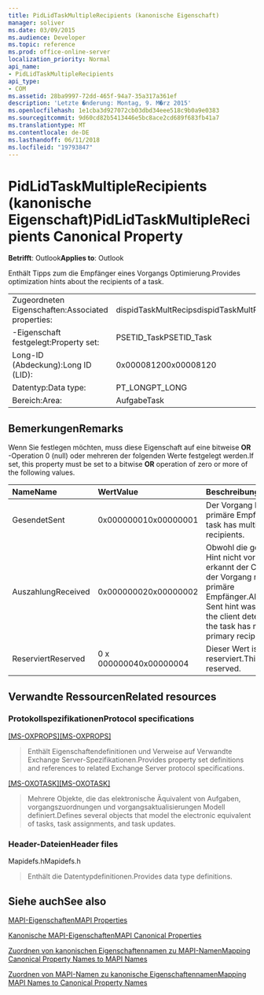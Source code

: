 ```yaml
---
title: PidLidTaskMultipleRecipients (kanonische Eigenschaft)
manager: soliver
ms.date: 03/09/2015
ms.audience: Developer
ms.topic: reference
ms.prod: office-online-server
localization_priority: Normal
api_name:
- PidLidTaskMultipleRecipients
api_type:
- COM
ms.assetid: 28ba9997-72dd-465f-94a7-35a317a361ef
description: 'Letzte �nderung: Montag, 9. M�rz 2015'
ms.openlocfilehash: 1e1cba3d927072cb03dbd34eee518c9b0a9e0383
ms.sourcegitcommit: 9d60cd82b5413446e5bc8ace2cd689f683fb41a7
ms.translationtype: MT
ms.contentlocale: de-DE
ms.lasthandoff: 06/11/2018
ms.locfileid: "19793847"
---
```

# <a name="pidlidtaskmultiplerecipients-canonical-property"></a><span data-ttu-id="40351-103">PidLidTaskMultipleRecipients (kanonische Eigenschaft)</span><span class="sxs-lookup"><span data-stu-id="40351-103">PidLidTaskMultipleRecipients Canonical Property</span></span>

  
  
<span data-ttu-id="40351-104">**Betrifft**: Outlook</span><span class="sxs-lookup"><span data-stu-id="40351-104">**Applies to**: Outlook</span></span> 
  
<span data-ttu-id="40351-105">Enthält Tipps zum die Empfänger eines Vorgangs Optimierung.</span><span class="sxs-lookup"><span data-stu-id="40351-105">Provides optimization hints about the recipients of a task.</span></span>
  
|||
|:-----|:-----|
|<span data-ttu-id="40351-106">Zugeordneten Eigenschaften:</span><span class="sxs-lookup"><span data-stu-id="40351-106">Associated properties:</span></span>  <br/> |<span data-ttu-id="40351-107">dispidTaskMultRecips</span><span class="sxs-lookup"><span data-stu-id="40351-107">dispidTaskMultRecips</span></span>  <br/> |
|<span data-ttu-id="40351-108">-Eigenschaft festgelegt:</span><span class="sxs-lookup"><span data-stu-id="40351-108">Property set:</span></span>  <br/> |<span data-ttu-id="40351-109">PSETID_Task</span><span class="sxs-lookup"><span data-stu-id="40351-109">PSETID_Task</span></span>  <br/> |
|<span data-ttu-id="40351-110">Long-ID (Abdeckung):</span><span class="sxs-lookup"><span data-stu-id="40351-110">Long ID (LID):</span></span>  <br/> |<span data-ttu-id="40351-111">0x00008120</span><span class="sxs-lookup"><span data-stu-id="40351-111">0x00008120</span></span>  <br/> |
|<span data-ttu-id="40351-112">Datentyp:</span><span class="sxs-lookup"><span data-stu-id="40351-112">Data type:</span></span>  <br/> |<span data-ttu-id="40351-113">PT_LONG</span><span class="sxs-lookup"><span data-stu-id="40351-113">PT_LONG</span></span>  <br/> |
|<span data-ttu-id="40351-114">Bereich:</span><span class="sxs-lookup"><span data-stu-id="40351-114">Area:</span></span>  <br/> |<span data-ttu-id="40351-115">Aufgabe</span><span class="sxs-lookup"><span data-stu-id="40351-115">Task</span></span>  <br/> |
   
## <a name="remarks"></a><span data-ttu-id="40351-116">Bemerkungen</span><span class="sxs-lookup"><span data-stu-id="40351-116">Remarks</span></span>

<span data-ttu-id="40351-117">Wenn Sie festlegen möchten, muss diese Eigenschaft auf eine bitweise **OR** -Operation 0 (null) oder mehreren der folgenden Werte festgelegt werden.</span><span class="sxs-lookup"><span data-stu-id="40351-117">If set, this property must be set to a bitwise **OR** operation of zero or more of the following values.</span></span> 
  
|<span data-ttu-id="40351-118">**Name**</span><span class="sxs-lookup"><span data-stu-id="40351-118">**Name**</span></span>|<span data-ttu-id="40351-119">**Wert**</span><span class="sxs-lookup"><span data-stu-id="40351-119">**Value**</span></span>|<span data-ttu-id="40351-120">**Beschreibung**</span><span class="sxs-lookup"><span data-stu-id="40351-120">**Description**</span></span>|
|:-----|:-----|:-----|
|<span data-ttu-id="40351-121">Gesendet</span><span class="sxs-lookup"><span data-stu-id="40351-121">Sent</span></span>  <br/> |<span data-ttu-id="40351-122">0x00000001</span><span class="sxs-lookup"><span data-stu-id="40351-122">0x00000001</span></span>  <br/> |<span data-ttu-id="40351-123">Der Vorgang hat mehrere primäre Empfänger.</span><span class="sxs-lookup"><span data-stu-id="40351-123">The task has multiple primary recipients.</span></span>  <br/> |
|<span data-ttu-id="40351-124">Auszahlung</span><span class="sxs-lookup"><span data-stu-id="40351-124">Received</span></span>  <br/> |<span data-ttu-id="40351-125">0x00000002</span><span class="sxs-lookup"><span data-stu-id="40351-125">0x00000002</span></span>  <br/> |<span data-ttu-id="40351-126">Obwohl die gesendete Hint nicht vorhanden war, erkannt der Client, dass der Vorgang mehrere primäre Empfänger.</span><span class="sxs-lookup"><span data-stu-id="40351-126">Although the Sent hint was not present, the client detected that the task has multiple primary recipients.</span></span>  <br/> |
|<span data-ttu-id="40351-127">Reserviert</span><span class="sxs-lookup"><span data-stu-id="40351-127">Reserved</span></span>  <br/> |<span data-ttu-id="40351-128">0 x 00000004</span><span class="sxs-lookup"><span data-stu-id="40351-128">0x00000004</span></span>  <br/> |<span data-ttu-id="40351-129">Dieser Wert ist reserviert.</span><span class="sxs-lookup"><span data-stu-id="40351-129">This value is reserved.</span></span>  <br/> |
   
## <a name="related-resources"></a><span data-ttu-id="40351-130">Verwandte Ressourcen</span><span class="sxs-lookup"><span data-stu-id="40351-130">Related resources</span></span>

### <a name="protocol-specifications"></a><span data-ttu-id="40351-131">Protokollspezifikationen</span><span class="sxs-lookup"><span data-stu-id="40351-131">Protocol specifications</span></span>

<span data-ttu-id="40351-132">[[MS-OXPROPS]](http://msdn.microsoft.com/library/f6ab1613-aefe-447d-a49c-18217230b148%28Office.15%29.aspx)</span><span class="sxs-lookup"><span data-stu-id="40351-132">[[MS-OXPROPS]](http://msdn.microsoft.com/library/f6ab1613-aefe-447d-a49c-18217230b148%28Office.15%29.aspx)</span></span>
  
> <span data-ttu-id="40351-133">Enthält Eigenschaftendefinitionen und Verweise auf Verwandte Exchange Server-Spezifikationen.</span><span class="sxs-lookup"><span data-stu-id="40351-133">Provides property set definitions and references to related Exchange Server protocol specifications.</span></span>
    
<span data-ttu-id="40351-134">[[MS-OXOTASK]](http://msdn.microsoft.com/library/55600ec0-6195-4730-8436-59c7931ef27e%28Office.15%29.aspx)</span><span class="sxs-lookup"><span data-stu-id="40351-134">[[MS-OXOTASK]](http://msdn.microsoft.com/library/55600ec0-6195-4730-8436-59c7931ef27e%28Office.15%29.aspx)</span></span>
  
> <span data-ttu-id="40351-135">Mehrere Objekte, die das elektronische Äquivalent von Aufgaben, vorgangszuordnungen und vorgangsaktualisierungen Modell definiert.</span><span class="sxs-lookup"><span data-stu-id="40351-135">Defines several objects that model the electronic equivalent of tasks, task assignments, and task updates.</span></span>
    
### <a name="header-files"></a><span data-ttu-id="40351-136">Header-Dateien</span><span class="sxs-lookup"><span data-stu-id="40351-136">Header files</span></span>

<span data-ttu-id="40351-137">Mapidefs.h</span><span class="sxs-lookup"><span data-stu-id="40351-137">Mapidefs.h</span></span>
  
> <span data-ttu-id="40351-138">Enthält die Datentypdefinitionen.</span><span class="sxs-lookup"><span data-stu-id="40351-138">Provides data type definitions.</span></span>
    
## <a name="see-also"></a><span data-ttu-id="40351-139">Siehe auch</span><span class="sxs-lookup"><span data-stu-id="40351-139">See also</span></span>



[<span data-ttu-id="40351-140">MAPI-Eigenschaften</span><span class="sxs-lookup"><span data-stu-id="40351-140">MAPI Properties</span></span>](mapi-properties.md)
  
[<span data-ttu-id="40351-141">Kanonische MAPI-Eigenschaften</span><span class="sxs-lookup"><span data-stu-id="40351-141">MAPI Canonical Properties</span></span>](mapi-canonical-properties.md)
  
[<span data-ttu-id="40351-142">Zuordnen von kanonischen Eigenschaftennamen zu MAPI-Namen</span><span class="sxs-lookup"><span data-stu-id="40351-142">Mapping Canonical Property Names to MAPI Names</span></span>](mapping-canonical-property-names-to-mapi-names.md)
  
[<span data-ttu-id="40351-143">Zuordnen von MAPI-Namen zu kanonische Eigenschaftennamen</span><span class="sxs-lookup"><span data-stu-id="40351-143">Mapping MAPI Names to Canonical Property Names</span></span>](mapping-mapi-names-to-canonical-property-names.md)

